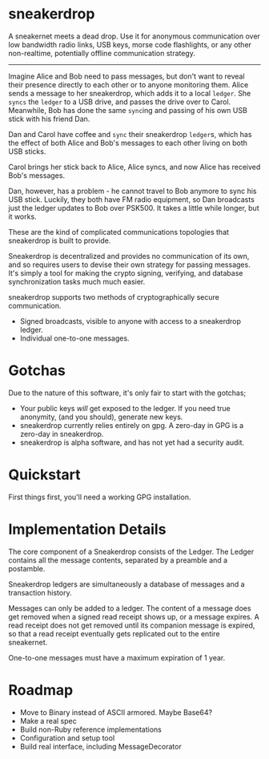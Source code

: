 sneakerdrop
===========

A sneakernet meets a dead drop. Use it for anonymous communication over low
bandwidth radio links, USB keys, morse code flashlights, or any other
non-realtime, potentially offline communication strategy.

---

Imagine Alice and Bob need to pass messages, but don't want to reveal their
presence directly to each other or to anyone monitoring them. Alice sends a
message to her sneakerdrop, which adds it to a local `ledger`. She `syncs` the
`ledger` to a USB drive, and passes the drive over to Carol. Meanwhile, Bob
has done the same `sync`ing and passing of his own USB stick with his friend
Dan.

Dan and Carol have coffee and `sync` their sneakerdrop `ledger`s, which has the
effect of both Alice and Bob's messages to each other living on both USB sticks.

Carol brings her stick back to Alice, Alice syncs, and now Alice has received
Bob's messages.

Dan, however, has a problem - he cannot travel to Bob anymore to sync his USB
stick. Luckily, they both have FM radio equipment, so Dan broadcasts just the
ledger updates to Bob over PSK500. It takes a little while longer, but it works.

These are the kind of complicated communications topologies that sneakerdrop is
built to provide.

Sneakerdrop is decentralized and provides no communication of its own, and so
requires users to devise their own strategy for passing messages. It's simply a
tool for making the crypto signing, verifying, and database synchronization
tasks much much easier.

sneakerdrop supports two methods of cryptographically secure communication.

 - Signed broadcasts, visible to anyone with access to a sneakerdrop ledger.
 - Individual one-to-one messages.

Gotchas
=======

Due to the nature of this software, it's only fair to start with the gotchas;

- Your public keys _will_ get exposed to the ledger. If you need true anonymity,
  (and you should), generate new keys.
- sneakerdrop currently relies entirely on gpg. A zero-day in GPG is a zero-day
  in sneakerdrop.
- sneakerdrop is alpha software, and has not yet had a security audit.

Quickstart
==========

First things first, you'll need a working GPG installation.

Implementation Details
======================

The core component of a Sneakerdrop consists of the Ledger. The Ledger contains
all the message contents, separated by a preamble and a postamble.

Sneakerdrop ledgers are simultaneously a database of messages and a transaction
history.

Messages can only be added to a ledger. The content of a message does get removed
when a signed read receipt shows up, or a message expires. A read receipt does not
get removed until its companion message is expired, so that a read receipt eventually
gets replicated out to the entire sneakernet.

One-to-one messages must have a maximum expiration of 1 year.

Roadmap
=======

- Move to Binary instead of ASCII armored. Maybe Base64?
- Make a real spec
- Build non-Ruby reference implementations
- Configuration and setup tool
- Build real interface, including MessageDecorator

